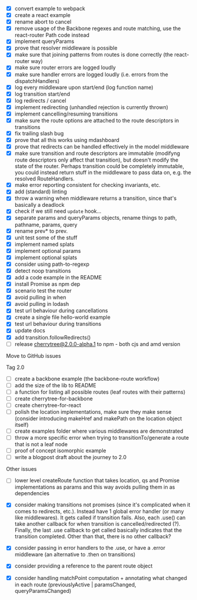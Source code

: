 - [x] convert example to webpack
- [x] create a react example
- [x] rename abort to cancel
- [x] remove usage of the Backbone regexes and route matching, use the react-router Path code instead
- [x] implement queryParams
- [x] prove that resolver middleware is possible
- [x] make sure that joining patterns from routes is done correctly (the react-router way)
- [x] make sure router errors are logged loudly
- [x] make sure handler errors are logged loudly (i.e. errors from the dispatchHandlers)
- [x] log every middleware upon start/end (log function name)
- [x] log transition start/end
- [x] log redirects / cancel
- [x] implement redirecting (unhandled rejection is currently thrown)
- [x] implement cancelling/resuming transitions
- [x] make sure the route options are attached to the route descriptors in transitions
- [x] fix trailing slash bug
- [x] prove that all this works using mdashboard
- [x] prove that redirects can be handled effectively in the model middleware
- [x] make sure transition and route descriptors are immutable (modifyng route descriptors only affect that transition), but doesn't modify the state of the router. Perhaps transition could be completely immutable, you could instead return stuff in the middleware to pass data on, e.g. the resolved RouteHandlers.
- [x] make error reporting consistent for checking invariants, etc.
- [x] add (standard) linting
- [x] throw a warning when middleware returns a transition, since that's basically a deadlock
- [x] check if we still need `update` hook...
- [x] separate params and queryParams objects, rename things to path, pathname, params, query
- [x] rename prev* to prev.
- [x] unit test some of the stuff
- [x] implement named splats
- [x] implement optional params
- [x] implement optional splats
- [x] consider using path-to-regexp
- [x] detect noop transitions
- [x] add a code example in the README
- [x] install Promise as npm dep
- [x] scenario test the router
- [x] avoid pulling in when
- [x] avoid pulling in lodash
- [x] test url behaviour during cancellations
- [x] create a single file hello-world example
- [x] test url behaviour during transitions
- [x] update docs
- [x] add transition.followRedirects()
- [ ] release cherrytree@2.0.0-alpha.1 to npm - both cjs and amd version

Move to GitHub issues

Tag 2.0

- [ ] create a backbone example (the backbone-route workflow)
- [ ] add the size of the lib to README
- [ ] a function for listing all possible routes (leaf routes with their patterns)
- [ ] create cherrytree-for-backbone
- [ ] create cherrytree-for-react
- [ ] polish the location implementations, make sure they make sense (consider introducing makeHref and makePath on the location object itself)
- [ ] create examples folder where various middlewares are demonstrated
- [ ] throw a more specific error when trying to transitionTo/generate a route that is not a leaf node
- [ ] proof of concept isomorphic example
- [ ] write a blogpost draft about the journey to 2.0

Other issues

- [ ] lower level createRoute function that takes location, qs and Promise implementations as params and this way avoids pulling them in as dependencies

- [x] consider making transitions not promises (since it's complicated when it comes to redirects, etc.). Instead have 1 global error handler (or many like middlewares). It gets called if transition fails. Also, each .use() can take another callback for when transition is cancelled/redirected (?). Finally, the last .use callback to get called basically indicates that the transition completed. Other than that, there is no other callback?
- [x] consider passing in error handlers to the .use, or have a .error middleware (an alternative to .then on transitions)
- [x] consider providing a reference to the parent route object
- [x] consider handling matchPoint computation + annotating what changed in each route (previouslyActive | paramsChanged, queryParamsChanged)